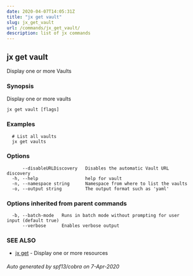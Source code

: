 ```yaml
---
date: 2020-04-07T14:05:31Z
title: "jx get vault"
slug: jx_get_vault
url: /commands/jx_get_vault/
description: list of jx commands
---
```

## jx get vault

Display one or more Vaults

### Synopsis

Display one or more vaults

```
jx get vault [flags]
```

### Examples

```
  # List all vaults
  jx get vaults
```

### Options

```
      --disableURLDiscovery   Disables the automatic Vault URL discovery
  -h, --help                  help for vault
  -n, --namespace string      Namespace from where to list the vaults
  -o, --output string         The output format such as 'yaml'
```

### Options inherited from parent commands

```
  -b, --batch-mode   Runs in batch mode without prompting for user input (default true)
      --verbose      Enables verbose output
```

### SEE ALSO

* [jx get](/commands/jx_get/)	 - Display one or more resources

###### Auto generated by spf13/cobra on 7-Apr-2020
